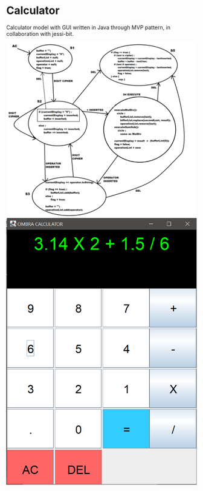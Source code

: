 # Calculator
Calculator model with GUI written in Java through MVP pattern, in collaboration with jessi-bit.

![Screenshot](State_Machine_Calculator.png)
![Screenshot](GUI_Screenshot.PNG)
